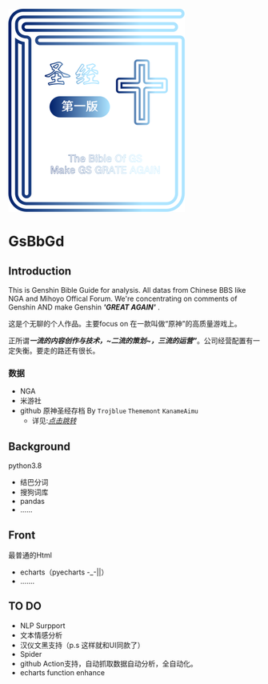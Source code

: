 ![image](https://raw.githubusercontent.com/jpysina/GsBbGd/main/%E8%B5%84%E6%BA%90%203.svg)
# GsBbGd
## Introduction
This is Genshin Bible Guide for analysis. All datas from Chinese BBS like NGA and Mihoyo Offical Forum. We're concentrating on comments of Genshin AND make Genshin ***'GREAT AGAIN'*** .
  
这是个无聊的个人作品。主要focus on 在一款叫做“原神”的高质量游戏上。  

正所谓***一流的内容创作与技术，~*二流的策划*~，三流的运营”***。公司经营配置有一定失衡。要走的路还有很长。
### 数据
- NGA
- 米游社
- github 原神圣经存档 By `Trojblue` `Thememont` `KanameAimu` 
  - 详见:[*点击跳转*](URL 'https://github.com/Trojblue/Genshin-Bible') 
## Background
  
python3.8
  - 结巴分词
  - 搜狗词库
  - pandas
  - ......
## Front  
最普通的Html
  - echarts（pyecharts -_-||）
  - .......
## TO DO
  - NLP Surpport
  - 文本情感分析
  - 汉仪文黑支持（p.s 这样就和UI同款了）
  - Spider
  - github Action支持，自动抓取数据自动分析，全自动化。
  - echarts function enhance
